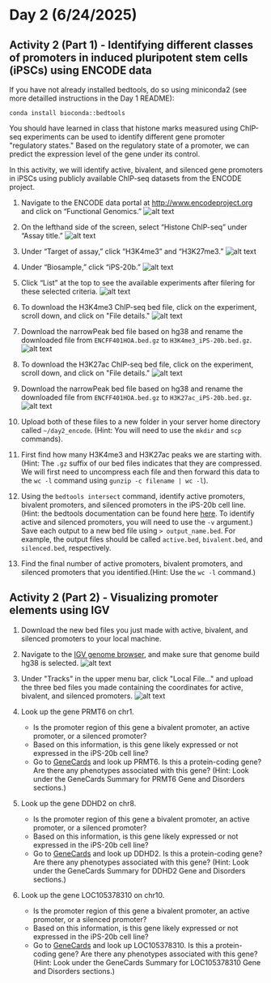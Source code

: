 # Day 2 (6/24/2025)
## Activity 2 (Part 1) - Identifying different classes of promoters in induced pluripotent stem cells (iPSCs) using ENCODE data
If you have not already installed bedtools, do so using miniconda2 (see more detailled instructions in the Day 1 README):
```
conda install bioconda::bedtools
```

You should have learned in class that histone marks measured using ChIP-seq experiments can be used to identify different gene promoter "regulatory states." Based on the regulatory state of a promoter, we can predict the expression level of the gene under its control.

In this activity, we will identify active, bivalent, and silenced gene promoters in iPSCs using publicly available ChIP-seq datasets from the ENCODE project.

1. Navigate to the ENCODE data portal at http://www.encodeproject.org and click on “Functional Genomics.”
![alt text](https://github.com/mjbetti/vsa_2025_decoding_the_human_genome/blob/main/day2/Fig1.png?raw=true)

2. On the lefthand side of the screen, select “Histone ChIP-seq” under “Assay title.”
![alt text](https://github.com/mjbetti/vsa_2025_decoding_the_human_genome/blob/main/day2/Fig2.png?raw=true)

3. Under “Target of assay,” click “H3K4me3” and “H3K27me3.”
![alt text](https://github.com/mjbetti/vsa_2025_decoding_the_human_genome/blob/main/day2/Fig3.png?raw=true)

4. Under “Biosample,” click “iPS-20b.”
![alt text](https://github.com/mjbetti/vsa_2025_decoding_the_human_genome/blob/main/day2/Fig4.png?raw=true)

5. Click “List” at the top to see the available experiments after filering for these selected criteria.
![alt text](https://github.com/mjbetti/vsa_2025_decoding_the_human_genome/blob/main/day2/Fig5.png?raw=true)

6. To download the H3K4me3 ChIP-seq bed file, click on the experiment, scroll down, and click on "File details."
![alt text](https://github.com/mjbetti/vsa_2025_decoding_the_human_genome/blob/main/day2/Fig6.png?raw=true)

7. Download the narrowPeak bed file based on hg38 and rename the downloaded file from ```ENCFF401HOA.bed.gz``` to ```H3K4me3_iPS-20b.bed.gz```.
![alt text](https://github.com/mjbetti/vsa_2025_decoding_the_human_genome/blob/main/day2/Fig7.png?raw=true)

8. To download the H3K27ac ChIP-seq bed file, click on the experiment, scroll down, and click on "File details."
![alt text](https://github.com/mjbetti/vsa_2025_decoding_the_human_genome/blob/main/day2/Fig8.png?raw=true)

9. Download the narrowPeak bed file based on hg38 and rename the downloaded file from ```ENCFF401HOA.bed.gz``` to ```H3K27ac_iPS-20b.bed.gz```.
![alt text](https://github.com/mjbetti/vsa_2025_decoding_the_human_genome/blob/main/day2/Fig9.png?raw=true)

10. Upload both of these files to a new folder in your server home directory called ```~/day2_encode```. (Hint: You will need to use the ```mkdir``` and ```scp``` commands).

11. First find how many H3K4me3 and H3K27ac peaks we are starting with. (Hint: The ```.gz``` suffix of our bed files indicates that they are compressed. We will first need to uncompress each file and then forward this data to the ```wc -l``` command using ```gunzip -c filename | wc -l```).

12. Using the ```bedtools intersect``` command, identify active promoters, bivalent promoters, and silenced promoters in the iPS-20b cell line. (Hint: the bedtools documentation can be found here [here](https://bedtools.readthedocs.io/en/latest/content/tools/intersect.html). To identify active and silenced promoters, you will need to use the ```-v``` argument.) Save each output to a new bed file using ```> output_name.bed```. For example, the output files should be called ```active.bed```, ```bivalent.bed```, and ```silenced.bed```, respectively.

13. Find the final number of active promoters, bivalent promoters, and silenced promoters that you identified.(Hint: Use the ```wc -l``` command.)

## Activity 2 (Part 2) - Visualizing promoter elements using IGV
1. Download the new bed files you just made with active, bivalent, and silenced promoters to your local machine.

2. Navigate to the [IGV genome browser](https://igv.org/app/), and make sure that genome build hg38 is selected.
![alt text](https://github.com/mjbetti/vsa_2025_decoding_the_human_genome/blob/main/day2/Fig10.png?raw=true)

3. Under "Tracks" in the upper menu bar, click "Local File..." and upload the three bed files you made containing the coordinates for active, bivalent, and silenced promoters.
![alt text](https://github.com/mjbetti/vsa_2025_decoding_the_human_genome/blob/main/day2/Fig11.png?raw=true)

4. Look up the gene PRMT6 on chr1.
    * Is the promoter region of this gene a bivalent promoter, an active promoter, or a silenced promoter?
    * Based on this information, is this gene likely expressed or not expressed in the iPS-20b cell line?
    * Go to [GeneCards](https://www.genecards.org) and look up PRMT6. Is this a protein-coding gene? Are there any phenotypes associated with this gene? (Hint: Look under the GeneCards Summary for PRMT6 Gene and Disorders sections.)

5. Look up the gene DDHD2 on chr8.
    * Is the promoter region of this gene a bivalent promoter, an active promoter, or a silenced promoter?
    * Based on this information, is this gene likely expressed or not expressed in the iPS-20b cell line?
    * Go to [GeneCards](https://www.genecards.org) and look up DDHD2. Is this a protein-coding gene? Are there any phenotypes associated with this gene? (Hint: Look under the GeneCards Summary for DDHD2 Gene and Disorders sections.)

6. Look up the gene LOC105378310 on chr10.
    * Is the promoter region of this gene a bivalent promoter, an active promoter, or a silenced promoter?
    * Based on this information, is this gene likely expressed or not expressed in the iPS-20b cell line?
    * Go to [GeneCards](https://www.genecards.org) and look up LOC105378310. Is this a protein-coding gene? Are there any phenotypes associated with this gene? (Hint: Look under the GeneCards Summary for LOC105378310 Gene and Disorders sections.)



